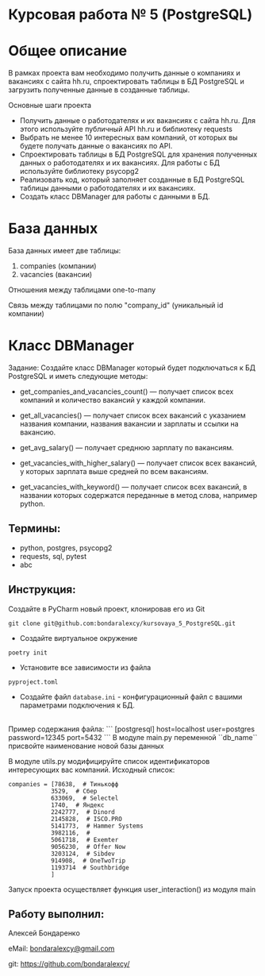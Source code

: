# Курсовая работа № 5 (PostgreSQL)

# Общее описание
В рамках проекта вам необходимо получить данные о компаниях и вакансиях с сайта hh.ru, спроектировать таблицы в БД PostgreSQL и загрузить полученные данные в созданные таблицы.

Основные шаги проекта
- Получить данные о работодателях и их вакансиях с сайта hh.ru. Для этого используйте публичный API hh.ru и библиотеку 
requests
- Выбрать не менее 10 интересных вам компаний, от которых вы будете получать данные о вакансиях по API.
- Спроектировать таблицы в БД PostgreSQL для хранения полученных данных о работодателях и их вакансиях. Для работы с БД используйте библиотеку 
psycopg2
- Реализовать код, который заполняет созданные в БД PostgreSQL таблицы данными о работодателях и их вакансиях.
- Создать класс DBManager для работы с данными в БД.

# База данных
База данных имеет две таблицы:
1) companies (компании)
2) vacancies (вакансии)

Отношения между таблицами one-to-many

Связь между таблицами по полю "company_id" (уникальный id компании)

# Класс DBManager
Задание:
Создайте класс DBManager который будет подключаться к БД PostgreSQL и иметь следующие методы:
 
- get_companies_and_vacancies_count()  — получает список всех компаний и количество вакансий у каждой компании.
 
- get_all_vacancies()  — получает список всех вакансий с указанием названия компании, названия вакансии и зарплаты и ссылки на вакансию.
 
- get_avg_salary()  — получает среднюю зарплату по вакансиям.
 
- get_vacancies_with_higher_salary()  — получает список всех вакансий, у которых зарплата выше средней по всем вакансиям.
 
- get_vacancies_with_keyword()  — получает список всех вакансий, в названии которых содержатся переданные в метод слова, например python.

## Термины:
* python, postgres, psycopg2
* requests, sql, pytest
* abc

## Инструкция:

Создайте в PyCharm новый проект, клонировав его из Git
```
git clone git@github.com:bondaralexcy/kursovaya_5_PostgreSQL.git
```
- Создайте виртуальное окружение
```
poetry init
```
- Установите все зависимости из файла 
```
pyproject.toml
```
- Создайте файл `database.ini` - конфигурационный файл с вашими параметрами подключения к БД.
</br>
Пример содержания файла:
```
[postgresql]
host=localhost
user=postgres
password=12345
port=5432
```
В модуле main.py переменной ``db_name`` присвойте наименование новой базы данных

В модуле utils.py модифицируйте список идентификаторов интересующих вас компаний.
Исходный список:
```
companies = [78638,  # Тинькофф
            3529,  # Сбер
            633069,  # Selectel
            1740,  # Яндекс
            2242777,  # Dinord
            2145828,  # ISCO.PRO
            5141773,  # Hammer Systems
            3982116,  # 
            5061718,  # Exemter
            9056230,  # Offer Now
            3203124,  # Sibdev
            914908,  # OneTwoTrip
            1193714  # Southbridge
            ]
```

Запуск проекта осуществляет функция user_interaction()
из модуля main

## Работу выполнил:
Алексей Бондаренко

eMail: bondaralexcy@gmail.com

git: https://github.com/bondaralexcy/